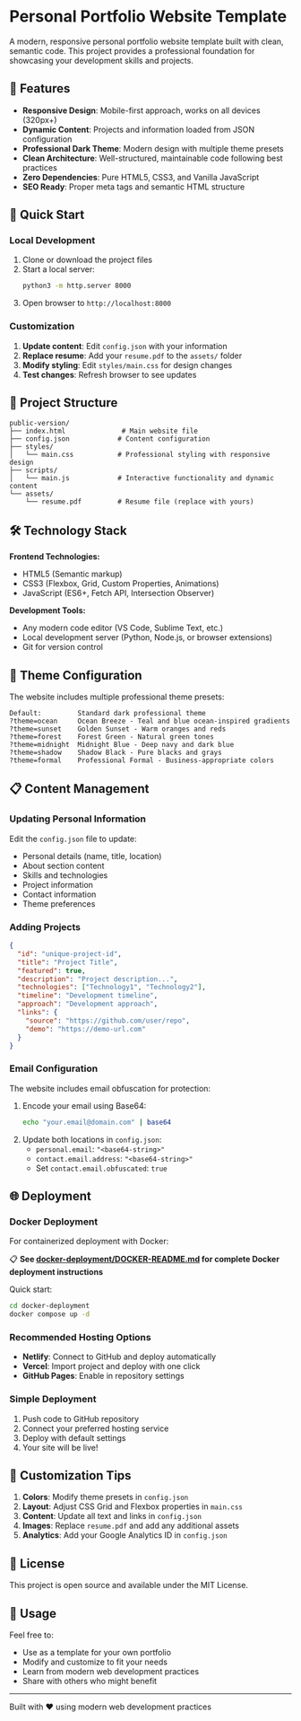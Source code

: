 # Personal Portfolio Website Template

A modern, responsive personal portfolio website template built with clean, semantic code. This project provides a professional foundation for showcasing your development skills and projects.

## 🎯 Features

- **Responsive Design**: Mobile-first approach, works on all devices (320px+)
- **Dynamic Content**: Projects and information loaded from JSON configuration
- **Professional Dark Theme**: Modern design with multiple theme presets
- **Clean Architecture**: Well-structured, maintainable code following best practices
- **Zero Dependencies**: Pure HTML5, CSS3, and Vanilla JavaScript
- **SEO Ready**: Proper meta tags and semantic HTML structure

## 🚀 Quick Start

### Local Development

1. Clone or download the project files
2. Start a local server:
   ```bash
   python3 -m http.server 8000
   ```
3. Open browser to `http://localhost:8000`

### Customization

1. **Update content**: Edit `config.json` with your information
2. **Replace resume**: Add your `resume.pdf` to the `assets/` folder
3. **Modify styling**: Edit `styles/main.css` for design changes
4. **Test changes**: Refresh browser to see updates

## 📁 Project Structure

```text
public-version/
├── index.html              # Main website file
├── config.json            # Content configuration
├── styles/
│   └── main.css           # Professional styling with responsive design
├── scripts/
│   └── main.js            # Interactive functionality and dynamic content
└── assets/
    └── resume.pdf         # Resume file (replace with yours)
```

## 🛠️ Technology Stack

**Frontend Technologies:**
- HTML5 (Semantic markup)
- CSS3 (Flexbox, Grid, Custom Properties, Animations)
- JavaScript (ES6+, Fetch API, Intersection Observer)

**Development Tools:**
- Any modern code editor (VS Code, Sublime Text, etc.)
- Local development server (Python, Node.js, or browser extensions)
- Git for version control

## 🎨 Theme Configuration

The website includes multiple professional theme presets:

```
Default:         Standard dark professional theme
?theme=ocean     Ocean Breeze - Teal and blue ocean-inspired gradients  
?theme=sunset    Golden Sunset - Warm oranges and reds
?theme=forest    Forest Green - Natural green tones
?theme=midnight  Midnight Blue - Deep navy and dark blue
?theme=shadow    Shadow Black - Pure blacks and grays
?theme=formal    Professional Formal - Business-appropriate colors
```

## 📋 Content Management

### Updating Personal Information

Edit the `config.json` file to update:

- Personal details (name, title, location)
- About section content
- Skills and technologies
- Project information
- Contact information
- Theme preferences

### Adding Projects

```json
{
  "id": "unique-project-id",
  "title": "Project Title",
  "featured": true,
  "description": "Project description...",
  "technologies": ["Technology1", "Technology2"],
  "timeline": "Development timeline",
  "approach": "Development approach",
  "links": {
    "source": "https://github.com/user/repo",
    "demo": "https://demo-url.com"
  }
}
```

### Email Configuration

The website includes email obfuscation for protection:

1. Encode your email using Base64:
   ```bash
   echo "your.email@domain.com" | base64
   ```
2. Update both locations in `config.json`:
   - `personal.email`: `"<base64-string>"`
   - `contact.email.address`: `"<base64-string>"`
   - Set `contact.email.obfuscated`: `true`

## 🌐 Deployment

### Docker Deployment

For containerized deployment with Docker:

📋 **See [docker-deployment/DOCKER-README.md](docker-deployment/DOCKER-README.md) for complete Docker deployment instructions**

Quick start:
```bash
cd docker-deployment
docker compose up -d
```

### Recommended Hosting Options

- **Netlify**: Connect to GitHub and deploy automatically
- **Vercel**: Import project and deploy with one click
- **GitHub Pages**: Enable in repository settings

### Simple Deployment

1. Push code to GitHub repository
2. Connect your preferred hosting service
3. Deploy with default settings
4. Your site will be live!

## 🔧 Customization Tips

1. **Colors**: Modify theme presets in `config.json`
2. **Layout**: Adjust CSS Grid and Flexbox properties in `main.css`
3. **Content**: Update all text and links in `config.json`
4. **Images**: Replace `resume.pdf` and add any additional assets
5. **Analytics**: Add your Google Analytics ID in `config.json`

## 📝 License

This project is open source and available under the MIT License.

## 🤝 Usage

Feel free to:
- Use as a template for your own portfolio
- Modify and customize to fit your needs
- Learn from modern web development practices
- Share with others who might benefit

---

Built with ❤️ using modern web development practices